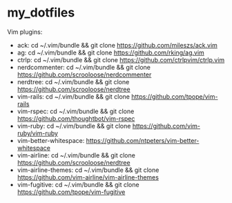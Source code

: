my_dotfiles
===========

Vim plugins:
- ack: cd ~/.vim/bundle && git clone https://github.com/mileszs/ack.vim
- ag: cd ~/.vim/bundle && git clone https://github.com/rking/ag.vim
- ctrlp: cd ~/.vim/bundle && git clone https://github.com/ctrlpvim/ctrlp.vim
- nerdcommenter: cd ~/.vim/bundle && git clone https://github.com/scrooloose/nerdcommenter
- nerdtree: cd ~/.vim/bundle && git clone https://github.com/scrooloose/nerdtree
- vim-rails: cd ~/.vim/bundle && git clone https://github.com/tpope/vim-rails
- vim-rspec: cd ~/.vim/bundle && git clone https://github.com/thoughtbot/vim-rspec
- vim-ruby: cd ~/.vim/bundle && git clone https://github.com/vim-ruby/vim-ruby
- vim-better-whitespace: https://github.com/ntpeters/vim-better-whitespace
- vim-airline: cd ~/.vim/bundle && git clone https://github.com/scrooloose/nerdtree
- vim-airline-themes: cd ~/.vim/bundle && git clone https://github.com/vim-airline/vim-airline-themes
- vim-fugitive: cd ~/.vim/bundle && git clone https://github.com/tpope/vim-fugitive 
